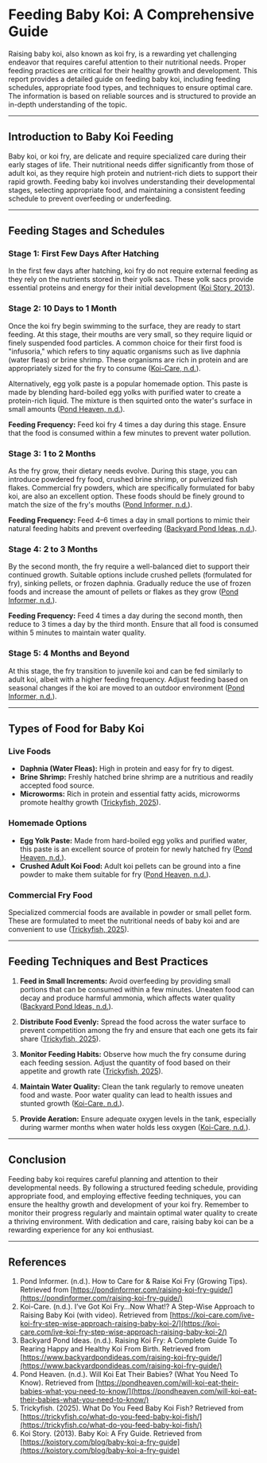 # Feeding Baby Koi: A Comprehensive Guide

Raising baby koi, also known as koi fry, is a rewarding yet challenging endeavor that requires careful attention to their nutritional needs. Proper feeding practices are critical for their healthy growth and development. This report provides a detailed guide on feeding baby koi, including feeding schedules, appropriate food types, and techniques to ensure optimal care. The information is based on reliable sources and is structured to provide an in-depth understanding of the topic.

---

## Introduction to Baby Koi Feeding

Baby koi, or koi fry, are delicate and require specialized care during their early stages of life. Their nutritional needs differ significantly from those of adult koi, as they require high protein and nutrient-rich diets to support their rapid growth. Feeding baby koi involves understanding their developmental stages, selecting appropriate food, and maintaining a consistent feeding schedule to prevent overfeeding or underfeeding.

---

## Feeding Stages and Schedules

### **Stage 1: First Few Days After Hatching**
In the first few days after hatching, koi fry do not require external feeding as they rely on the nutrients stored in their yolk sacs. These yolk sacs provide essential proteins and energy for their initial development ([Koi Story, 2013](https://koistory.com/blog/baby-koi-a-fry-guide)).

### **Stage 2: 10 Days to 1 Month**
Once the koi fry begin swimming to the surface, they are ready to start feeding. At this stage, their mouths are very small, so they require liquid or finely suspended food particles. A common choice for their first food is "infusoria," which refers to tiny aquatic organisms such as live daphnia (water fleas) or brine shrimp. These organisms are rich in protein and are appropriately sized for the fry to consume ([Koi-Care, n.d.](https://koi-care.com/ive-koi-fry-step-wise-approach-raising-baby-koi-2)).

Alternatively, egg yolk paste is a popular homemade option. This paste is made by blending hard-boiled egg yolks with purified water to create a protein-rich liquid. The mixture is then squirted onto the water's surface in small amounts ([Pond Heaven, n.d.](https://pondheaven.com/will-koi-eat-their-babies-what-you-need-to-know/)).

**Feeding Frequency:** Feed koi fry 4 times a day during this stage. Ensure that the food is consumed within a few minutes to prevent water pollution.

### **Stage 3: 1 to 2 Months**
As the fry grow, their dietary needs evolve. During this stage, you can introduce powdered fry food, crushed brine shrimp, or pulverized fish flakes. Commercial fry powders, which are specifically formulated for baby koi, are also an excellent option. These foods should be finely ground to match the size of the fry's mouths ([Pond Informer, n.d.](https://pondinformer.com/raising-koi-fry-guide/)).

**Feeding Frequency:** Feed 4–6 times a day in small portions to mimic their natural feeding habits and prevent overfeeding ([Backyard Pond Ideas, n.d.](https://www.backyardpondideas.com/raising-koi-fry-guide/)).

### **Stage 4: 2 to 3 Months**
By the second month, the fry require a well-balanced diet to support their continued growth. Suitable options include crushed pellets (formulated for fry), sinking pellets, or frozen daphnia. Gradually reduce the use of frozen foods and increase the amount of pellets or flakes as they grow ([Pond Informer, n.d.](https://pondinformer.com/raising-koi-fry-guide/)).

**Feeding Frequency:** Feed 4 times a day during the second month, then reduce to 3 times a day by the third month. Ensure that all food is consumed within 5 minutes to maintain water quality.

### **Stage 5: 4 Months and Beyond**
At this stage, the fry transition to juvenile koi and can be fed similarly to adult koi, albeit with a higher feeding frequency. Adjust feeding based on seasonal changes if the koi are moved to an outdoor environment ([Pond Informer, n.d.](https://pondinformer.com/raising-koi-fry-guide/)).

---

## Types of Food for Baby Koi

### **Live Foods**
- **Daphnia (Water Fleas):** High in protein and easy for fry to digest.
- **Brine Shrimp:** Freshly hatched brine shrimp are a nutritious and readily accepted food source.
- **Microworms:** Rich in protein and essential fatty acids, microworms promote healthy growth ([Trickyfish, 2025](https://trickyfish.co/what-do-you-feed-baby-koi-fish/)).

### **Homemade Options**
- **Egg Yolk Paste:** Made from hard-boiled egg yolks and purified water, this paste is an excellent source of protein for newly hatched fry ([Pond Heaven, n.d.](https://pondheaven.com/will-koi-eat-their-babies-what-you-need-to-know/)).
- **Crushed Adult Koi Food:** Adult koi pellets can be ground into a fine powder to make them suitable for fry ([Pond Heaven, n.d.](https://pondheaven.com/will-koi-eat-their-babies-what-you-need-to-know/)).

### **Commercial Fry Food**
Specialized commercial foods are available in powder or small pellet form. These are formulated to meet the nutritional needs of baby koi and are convenient to use ([Trickyfish, 2025](https://trickyfish.co/what-do-you-feed-baby-koi-fish/)).

---

## Feeding Techniques and Best Practices

1. **Feed in Small Increments:** Avoid overfeeding by providing small portions that can be consumed within a few minutes. Uneaten food can decay and produce harmful ammonia, which affects water quality ([Backyard Pond Ideas, n.d.](https://www.backyardpondideas.com/raising-koi-fry-guide/)).

2. **Distribute Food Evenly:** Spread the food across the water surface to prevent competition among the fry and ensure that each one gets its fair share ([Trickyfish, 2025](https://trickyfish.co/what-do-you-feed-baby-koi-fish/)).

3. **Monitor Feeding Habits:** Observe how much the fry consume during each feeding session. Adjust the quantity of food based on their appetite and growth rate ([Trickyfish, 2025](https://trickyfish.co/what-do-you-feed-baby-koi-fish/)).

4. **Maintain Water Quality:** Clean the tank regularly to remove uneaten food and waste. Poor water quality can lead to health issues and stunted growth ([Koi-Care, n.d.](https://koi-care.com/ive-koi-fry-step-wise-approach-raising-baby-koi-2)).

5. **Provide Aeration:** Ensure adequate oxygen levels in the tank, especially during warmer months when water holds less oxygen ([Koi-Care, n.d.](https://koi-care.com/ive-koi-fry-step-wise-approach-raising-baby-koi-2)).

---

## Conclusion

Feeding baby koi requires careful planning and attention to their developmental needs. By following a structured feeding schedule, providing appropriate food, and employing effective feeding techniques, you can ensure the healthy growth and development of your koi fry. Remember to monitor their progress regularly and maintain optimal water quality to create a thriving environment. With dedication and care, raising baby koi can be a rewarding experience for any koi enthusiast.

---

## References

1. Pond Informer. (n.d.). How to Care for & Raise Koi Fry (Growing Tips). Retrieved from [https://pondinformer.com/raising-koi-fry-guide/](https://pondinformer.com/raising-koi-fry-guide/)
2. Koi-Care. (n.d.). I’ve Got Koi Fry…Now What!? A Step-Wise Approach to Raising Baby Koi (with video). Retrieved from [https://koi-care.com/ive-koi-fry-step-wise-approach-raising-baby-koi-2/](https://koi-care.com/ive-koi-fry-step-wise-approach-raising-baby-koi-2/)
3. Backyard Pond Ideas. (n.d.). Raising Koi Fry: A Complete Guide To Rearing Happy and Healthy Koi From Birth. Retrieved from [https://www.backyardpondideas.com/raising-koi-fry-guide/](https://www.backyardpondideas.com/raising-koi-fry-guide/)
4. Pond Heaven. (n.d.). Will Koi Eat Their Babies? (What You Need To Know). Retrieved from [https://pondheaven.com/will-koi-eat-their-babies-what-you-need-to-know/](https://pondheaven.com/will-koi-eat-their-babies-what-you-need-to-know/)
5. Trickyfish. (2025). What Do You Feed Baby Koi Fish? Retrieved from [https://trickyfish.co/what-do-you-feed-baby-koi-fish/](https://trickyfish.co/what-do-you-feed-baby-koi-fish/)
6. Koi Story. (2013). Baby Koi: A Fry Guide. Retrieved from [https://koistory.com/blog/baby-koi-a-fry-guide](https://koistory.com/blog/baby-koi-a-fry-guide)